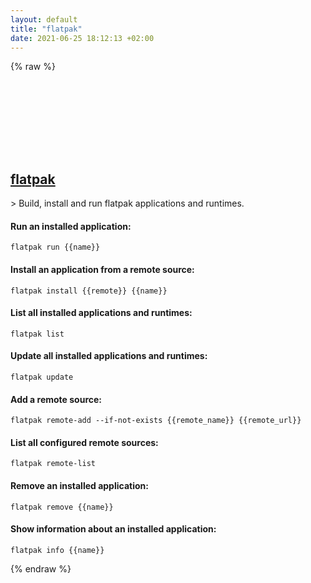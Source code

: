 ```yaml
---
layout: default
title: "flatpak"
date: 2021-06-25 18:12:13 +02:00
---
```

{% raw %}
<h2 id="flatpak">
  <a href="/en/linux/flatpak.html">flatpak</a> <a href="#flatpak"><svg class="icon">
    <use href="/assets/images/unicode_sprite.svg#link" />
  </svg></a>
</h2>
> Build, install and run flatpak applications and runtimes.

#### Run an installed application:
```shell
flatpak run {{name}}
```
#### Install an application from a remote source:
```shell
flatpak install {{remote}} {{name}}
```
#### List all installed applications and runtimes:
```shell
flatpak list
```
#### Update all installed applications and runtimes:
```shell
flatpak update
```
#### Add a remote source:
```shell
flatpak remote-add --if-not-exists {{remote_name}} {{remote_url}}
```
#### List all configured remote sources:
```shell
flatpak remote-list
```
#### Remove an installed application:
```shell
flatpak remove {{name}}
```
#### Show information about an installed application:
```shell
flatpak info {{name}}
```
{% endraw %}